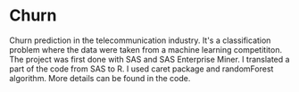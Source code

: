 # Churn

Churn prediction in the telecommunication industry. It's a classification problem where 
the data were taken from a machine learning competititon. The project was first done with SAS and SAS Enterprise Miner. I translated a part of the code from SAS to R. I used caret package and randomForest algorithm. More details can be found in the code.


